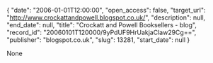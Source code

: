 {
  "date": "2006-01-01T12:00:00", 
  "open_access": false, 
  "target_url": "http://www.crockattandpowell.blogspot.co.uk/", 
  "description": null, 
  "end_date": null, 
  "title": "Crockatt and Powell Booksellers - blog", 
  "record_id": "20060101T120000/9yPdUF9HrUakjaClaw29Cg==", 
  "publisher": "blogspot.co.uk", 
  "slug": 13281, 
  "start_date": null
}

None